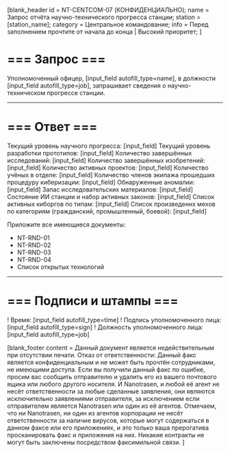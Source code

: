 [blank_header
id = NT-CENTCOM-07 (КОНФИДЕНЦИАЛЬНО);
name = Запрос отчёта научно-технического прогресса станции;
station = [station_name];
category = Центральное командование;
info = Перед заполнением прочтите от начала до конца | Высокий приоритет;
]

# === Запрос ===

Уполномоченный офицер, [input_field autofill_type=name], в должности [input_field autofill_type=job], запрашивает сведения о научно-техническом прогрессе станции.

---

# === Ответ ===

Текущий уровень научного прогресса: [input_field]
Текущий уровень разработки прототипов: [input_field]
Количество завершённых исследований: [input_field]
Количество завершённых изобретений: [input_field]
Количество активных проектов: [input_field]
Количество учёных в отделе: [input_field]
Количество членов экипажа прошедших процедуру киберизации: [input_field]
Обнаруженные аномалии: [input_field]
Запас исследовательских материалов: [input_field]
Состояние ИИ станции и набор активных законов: [input_field]
Список активных киборгов по типам: [input_field]
Список произведеннх мехов по категориям (гражданский, промышленный, боевой): [input_field]
<br>

Приложите все имеющиеся документы:
- NT-RND-01
- NT-RND-02
- NT-RND-03
- NT-RND-04
- Список открытых технологий

---

# === Подписи и штампы ===

! Время: [input_field autofill_type=time]
! Подпись уполномоченного лица: [input_field autofill_type=sign]
! Должность уполномоченного лица: [input_field autofill_type=job]

[blank_footer
content = Данный документ является недействительным при отсутствии печати.
Отказ от ответственности: Данный факс является конфиденциальным и не может быть прочтён сотрудниками, не имеющими доступа. Если вы получили данный факс по ошибке, просим вас сообщить отправителю и удалить его из вашего почтового ящика или любого другого носителя. И Nanotrasen, и любой её агент не несёт ответственности за любые сделанные заявления, они являются исключительно заявлениями отправителя, за исключением если отправителем является Nanotrasen или один из её агентов. Отмечаем, что ни Nanotrasen, ни один из агентов корпорации не несёт ответственности за наличие вирусов, которые могут содержаться в данном факсе или его приложениях, и это только ваша прерогатива просканировать факс и приложения на них. Никакие контракты не могут быть заключены посредством факсимильной связи.
]
